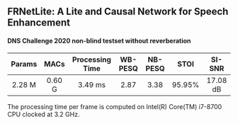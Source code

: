 ## FRNetLite: A Lite and Causal Network for Speech Enhancement

#### DNS Challenge 2020 non-blind testset without reverberation

| Params |  MACs  | Processing Time | WB-PESQ | NB-PESQ |  STOI  |  SI-SNR  |
| :----: | :----: | :-------------: | :-----: | :-----: | :----: | :------: |
| 2.28 M | 0.60 G |     3.49 ms     |  2.87   |  3.38   | 95.95% | 17.08 dB |

The processing time per frame is computed on Intel(R) Core(TM) i7-8700 CPU clocked at 3.2 GHz.
